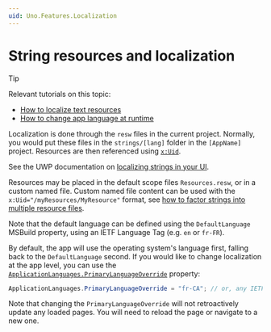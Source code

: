 ```yaml
---
uid: Uno.Features.Localization
---
```


# String resources and localization

> [!TIP]
> Relevant tutorials on this topic:
>
> - [How to localize text resources](xref:Uno.Tutorials.Localization)
> - [How to change app language at runtime](xref:Uno.Tutorials.ChangeAppLanguage)

Localization is done through the `resw` files in the current project. Normally, you would put these files in the `strings/[lang]` folder in the `[AppName]` project.  Resources are then referenced using [`x:Uid`](https://learn.microsoft.com/windows/uwp/xaml-platform/x-uid-directive).

See the UWP documentation on [localizing strings in your UI](https://learn.microsoft.com/windows/uwp/app-resources/localize-strings-ui-manifest).

Resources may be placed in the default scope files `Resources.resw`, or in a custom named file. Custom named file content
can be used with the `x:Uid="/myResources/MyResource"` format, see [how to factor strings into multiple resource files](https://learn.microsoft.com/windows/uwp/app-resources/localize-strings-ui-manifest#factoring-strings-into-multiple-resources-files).

Note that the default language can be defined using the `DefaultLanguage` MSBuild property, using an IETF Language Tag (e.g. `en` or `fr-FR`).

By default, the app will use the operating system's language first, falling back to the `DefaultLanguage` second. If you would like to change localization at the app level, you can use the [`ApplicationLanguages.PrimaryLanguageOverride`](https://learn.microsoft.com/uwp/api/windows.globalization.applicationlanguages.primarylanguageoverride?view=winrt-22621) property:

```csharp
ApplicationLanguages.PrimaryLanguageOverride = "fr-CA"; // or, any IETF language tag
```

Note that changing the `PrimaryLanguageOverride` will not retroactively update any loaded pages. You will need to reload the page or navigate to a new one.
